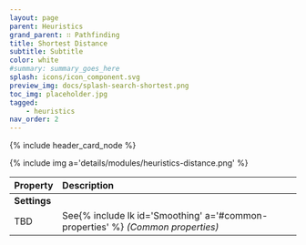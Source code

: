 ```yaml
---
layout: page
parent: Heuristics
grand_parent: ∷ Pathfinding
title: Shortest Distance
subtitle: Subtitle
color: white
#summary: summary_goes_here
splash: icons/icon_component.svg
preview_img: docs/splash-search-shortest.png
toc_img: placeholder.jpg
tagged: 
    - heuristics
nav_order: 2
---
```


{% include header_card_node %}

{% include img a='details/modules/heuristics-distance.png' %} 

| Property       | Description          |
|:-------------|:------------------|
|**Settings**||
| TBD           | See{% include lk id='Smoothing' a='#common-properties' %} *(Common properties)* |
